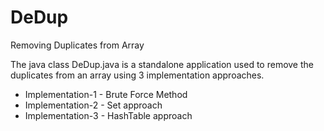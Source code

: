 # DeDup
Removing Duplicates from Array


 The java class  DeDup.java is a standalone application used to remove the duplicates from an array using 3 implementation approaches.
 
 * Implementation-1 - Brute Force Method 
 * Implementation-2 - Set approach
 * Implementation-3 - HashTable approach
 


